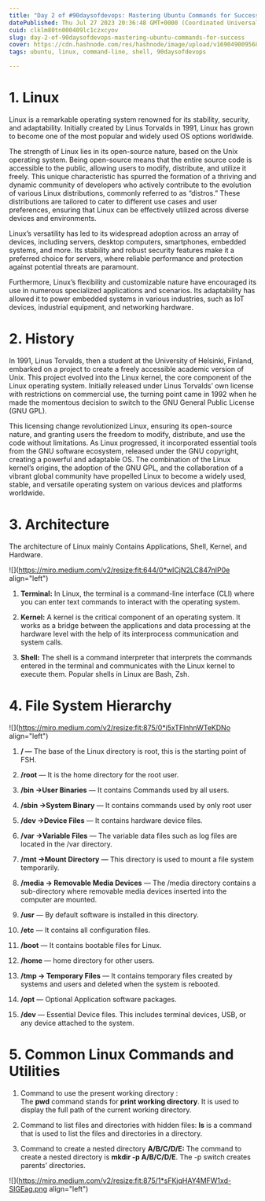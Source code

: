 ```yaml
---
title: "Day 2 of #90daysofdevops: Mastering Ubuntu Commands for Success"
datePublished: Thu Jul 27 2023 20:36:48 GMT+0000 (Coordinated Universal Time)
cuid: clklm80tn000409lc1czxcyov
slug: day-2-of-90daysofdevops-mastering-ubuntu-commands-for-success
cover: https://cdn.hashnode.com/res/hashnode/image/upload/v1690490095684/19922cf5-8abc-409d-a0ed-6edd68f5b5bb.png
tags: ubuntu, linux, command-line, shell, 90daysofdevops

---
```


# **1\. Linux**

Linux is a remarkable operating system renowned for its stability, security, and adaptability. Initially created by Linus Torvalds in 1991, Linux has grown to become one of the most popular and widely used OS options worldwide.

The strength of Linux lies in its open-source nature, based on the Unix operating system. Being open-source means that the entire source code is accessible to the public, allowing users to modify, distribute, and utilize it freely. This unique characteristic has spurred the formation of a thriving and dynamic community of developers who actively contribute to the evolution of various Linux distributions, commonly referred to as “distros.” These distributions are tailored to cater to different use cases and user preferences, ensuring that Linux can be effectively utilized across diverse devices and environments.

Linux’s versatility has led to its widespread adoption across an array of devices, including servers, desktop computers, smartphones, embedded systems, and more. Its stability and robust security features make it a preferred choice for servers, where reliable performance and protection against potential threats are paramount.

Furthermore, Linux’s flexibility and customizable nature have encouraged its use in numerous specialized applications and scenarios. Its adaptability has allowed it to power embedded systems in various industries, such as IoT devices, industrial equipment, and networking hardware.

# **2\. History**

In 1991, Linus Torvalds, then a student at the University of Helsinki, Finland, embarked on a project to create a freely accessible academic version of Unix. This project evolved into the Linux kernel, the core component of the Linux operating system. Initially released under Linus Torvalds’ own license with restrictions on commercial use, the turning point came in 1992 when he made the momentous decision to switch to the GNU General Public License (GNU GPL).

This licensing change revolutionized Linux, ensuring its open-source nature, and granting users the freedom to modify, distribute, and use the code without limitations. As Linux progressed, it incorporated essential tools from the GNU software ecosystem, released under the GNU copyright, creating a powerful and adaptable OS. The combination of the Linux kernel’s origins, the adoption of the GNU GPL, and the collaboration of a vibrant global community have propelled Linux to become a widely used, stable, and versatile operating system on various devices and platforms worldwide.

# **3\. Architecture**

The architecture of Linux mainly Contains Applications, Shell, Kernel, and Hardware.

![](https://miro.medium.com/v2/resize:fit:644/0*wICjN2LC847nIP0e align="left")

1. **Terminal:** In Linux, the terminal is a command-line interface (CLI) where you can enter text commands to interact with the operating system.
    
2. **Kernel:** A kernel is the critical component of an operating system. It works as a bridge between the applications and data processing at the hardware level with the help of its interprocess communication and system calls.
    
3. **Shell:** The shell is a command interpreter that interprets the commands entered in the terminal and communicates with the Linux kernel to execute them. Popular shells in Linux are Bash, Zsh.
    

# **4\. File System Hierarchy**

![](https://miro.medium.com/v2/resize:fit:875/0*i5xTFlnhnWTeKDNo align="left")

1. **/ —** The base of the Linux directory is root, this is the starting point of FSH.
    
2. **/root** — It is the home directory for the root user.
    
3. **/bin -&gt;User Binaries** — It contains Commands used by all users.
    
4. **/sbin -&gt;System Binary** — It contains commands used by only root user
    
5. **/dev -&gt;Device Files** — It contains hardware device files.
    
6. **/var -&gt;Variable Files** — The variable data files such as log files are located in the /var directory.
    
7. **/mnt -&gt;Mount Directory** — This directory is used to mount a file system temporarily.
    
8. **/media -&gt; Removable Media Devices** — The /media directory contains a sub-directory where removable media devices inserted into the computer are mounted.
    
9. **/usr** — By default software is installed in this directory.
    
10. **/etc** — It contains all configuration files.
    
11. **/boot** — It contains bootable files for Linux.
    
12. **/home** — home directory for other users.
    
13. **/tmp -&gt; Temporary Files** — It contains temporary files created by systems and users and deleted when the system is rebooted.
    
14. **/opt** — Optional Application software packages.
    
15. **/dev** — Essential Device files. This includes terminal devices, USB, or any device attached to the system.
    

# **5\. Common Linux Commands and Utilities**

1. Command to use the present working directory :  
    The **pwd** command stands for **print working directory**. It is used to display the full path of the current working directory.
    
2. Command to list files and directories with hidden files: **ls** is a command that is used to list the files and directories in a directory.
    
3. Command to create a nested directory **A/B/C/D/E:** The command to create a nested directory is **mkdir -p A/B/C/D/E**. The -p switch creates parents’ directories.
    

![](https://miro.medium.com/v2/resize:fit:875/1*sFKjqHAY4MFW1xd-SIGEag.png align="left")